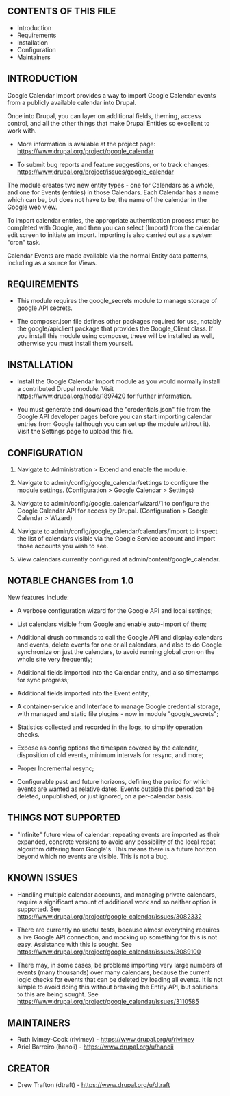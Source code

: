 CONTENTS OF THIS FILE
---------------------

 * Introduction
 * Requirements
 * Installation
 * Configuration
 * Maintainers


INTRODUCTION
------------

Google Calendar Import provides a way to import Google Calendar events
from a publicly available calendar into Drupal.

Once into Drupal, you can layer on additional fields, theming, access
control, and all the other things that make Drupal Entities so excellent
to work with.

 * More information is available at the project page:
   https://www.drupal.org/project/google_calendar

 * To submit bug reports and feature suggestions, or to track changes:
   https://www.drupal.org/project/issues/google_calendar

The module creates two new entity types - one for Calendars as a whole,
and one for Events (entries) in those Calendars. Each Calendar has a
name which can be, but does not have to be, the name of the calendar in
the Google web view.

To import calendar entries, the appropriate authentication process must
be completed with Google, and then you can select (Import) from the
calendar edit screen to initiate an import. Importing is also carried
out as a system "cron" task.

Calendar Events are made available via the normal Entity data patterns,
including as a source for Views.

REQUIREMENTS
------------

 * This module requires the google_secrets module to manage storage of
   google API secrets.

 * The composer.json file defines other packages required for use,
   notably the google/apiclient package that provides the Google_Client
   class. If you install this module using composer, these will be
   installed as well, otherwise you must install them yourself.


INSTALLATION
------------

 * Install the Google Calendar Import module as you would normally
   install a contributed Drupal module.
   Visit https://www.drupal.org/node/1897420 for further information.

 * You must generate and download the "credentials.json" file from the
   Google API developer pages before you can start importing calendar
   entries from Google (although you can set up the module without it).
   Visit the Settings page to upload this file.


CONFIGURATION
-------------

1. Navigate to Administration > Extend and enable the module.

2. Navigate to admin/config/google_calendar/settings to configure
   the module settings. (Configuration > Google Calendar > Settings)

3. Navigate to admin/config/google_calendar/wizard/1 to configure the
   Google Calendar API for access by Drupal. (Configuration > Google
   Calendar > Wizard)

4. Navigate to admin/config/google_calendar/calendars/import to inspect
   the list of calendars visible via the Google Service account and
   import those accounts you wish to see.

5. View calendars currently configured at admin/content/google_calendar.


NOTABLE CHANGES from 1.0
------------------------

New features include:

 * A verbose configuration wizard for the Google API and local settings;

 * List calendars visible from Google and enable auto-import of them;

 * Additional drush commands to call the Google API and display calendars
   and events, delete events for one or all calendars, and also to do Google
   synchronize on just the calendars, to avoid running global cron on the
   whole site very frequently;

 * Additional fields imported into the Calendar entity, and also
   timestamps for sync progress;

 * Additional fields imported into the Event entity;

 * A container-service and Interface to manage Google credential storage,
   with managed and static file plugins - now in module "google_secrets";

 * Statistics collected and recorded in the logs, to simplify operation
   checks.

 * Expose as config options the timespan covered by the calendar,
   disposition of old events, minimum intervals for resync, and more;

 * Proper Incremental resync;

 * Configurable past and future horizons, defining the period for which
   events are wanted as relative dates. Events outside this period can
   be deleted, unpublished, or just ignored, on a per-calendar basis.


THINGS NOT SUPPORTED
--------------------

 * "Infinite" future view of calendar: repeating events are imported as
   their expanded, concrete versions to avoid any possibility of the
   local repat algorithm differing from Google's. This means there is a
   future horizon beyond which no events are visible. This is not a bug.


KNOWN ISSUES
------------

 * Handling multiple calendar accounts, and managing private calendars,
   require a significant amount of additional work and so neither option
   is supported.
   See https://www.drupal.org/project/google_calendar/issues/3082332

 * There are currently no useful tests, because almost everything requires
   a live Google API connection, and mocking up something for this is not
   easy. Assistance with this is sought.
   See https://www.drupal.org/project/google_calendar/issues/3089100

 * There may, in some cases, be problems importing very large numbers of
   events (many thousands) over many calendars, because the current logic
   checks for events that can be deleted by loading all events. It is
   not simple to avoid doing this without breaking the Entity API, but
   solutions to this are being sought.
   See https://www.drupal.org/project/google_calendar/issues/3110585


MAINTAINERS
-----------

 * Ruth Ivimey-Cook (rivimey) - https://www.drupal.org/u/rivimey
 * Ariel Barreiro (hanoii) - https://www.drupal.org/u/hanoii

CREATOR
-------

 * Drew Trafton (dtraft) - https://www.drupal.org/u/dtraft
